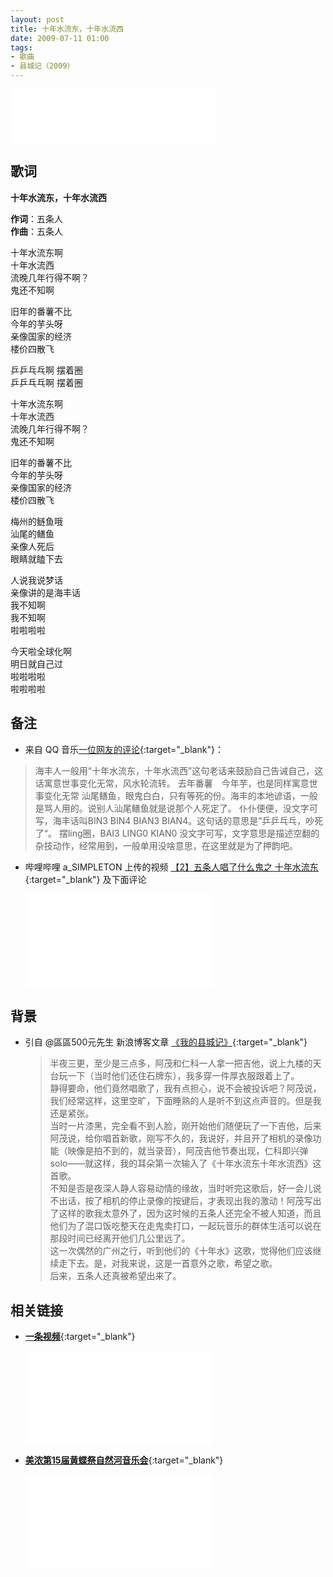 ```yaml
---
layout: post
title: 十年水流东，十年水流西
date: 2009-07-11 01:00
tags: 
- 歌曲
- 县城记（2009）
---
```

<iframe frameborder="no" border="0" marginwidth="0" marginheight="0" width=330 height=86 src="//music.163.com/outchain/player?type=2&id=28587843&auto=1&height=66"></iframe>

## 歌词

 **十年水流东，十年水流西**

**作词**：五条人  
**作曲**：五条人  

十年水流东啊  
十年水流西  
流晚几年行得不啊？  
鬼还不知啊

旧年的番薯不比  
今年的芋头呀  
亲像国家的经济  
楼价四散飞

乒乒乓乓啊 摆着圈  
乒乒乓乓啊 摆着圈

十年水流东啊  
十年水流西  
流晚几年行得不啊？  
鬼还不知啊

旧年的番薯不比  
今年的芋头呀  
亲像国家的经济  
楼价四散飞

梅州的鲢鱼哦  
汕尾的鳝鱼  
亲像人死后  
眼睛就瞌下去

人说我说梦话  
亲像讲的是海丰话  
我不知啊  
我不知啊  
啦啦啦啦

今天啦全球化啊  
明日就自己过  
啦啦啦啦  
啦啦啦啦

## 备注

* 来自 QQ 音乐[一位网友的评论](https://y.qq.com/n/yqq/song/000Rseye0Aur4A.html){:target="_blank"}：
> 海丰人一般用“十年水流东，十年水流西”这句老话来鼓励自己告诫自己，这话寓意世事变化无常，风水轮流转。 去年番薯　今年芋，也是同样寓意世事变化无常 汕尾鳝鱼，眼鬼白白，只有等死的份。海丰的本地谚语，一般是骂人用的。说别人汕尾鳝鱼就是说那个人死定了。 仆仆便便，没文字可写，海丰话叫BIN3 BIN4 BIAN3 BIAN4。这句话的意思是”乒乒乓乓，吵死了“。 摆ling圈，BAI3 LING0 KIAN0 没文字可写，文字意思是描述空翻的杂技动作，经常用到，一般单用没啥意思，在这里就是为了押韵吧。

* 哔哩哔哩 a_SIMPLETON 上传的视频 [【2】五条人唱了什么鬼之 十年水流东](https://www.bilibili.com/video/BV1fV411U7Lw){:target="_blank"} 及下面评论
  
  <div class="iframe-container"><iframe class="responsive-iframe" src="//player.bilibili.com/player.html?aid=414354511&bvid=BV1fV411U7Lw&cid=225107890&page=1" frameborder="no" allowfullscreen="true"></iframe></div>

## 背景

* 引自 @區區500元先生 新浪博客文章 [《我的县城记》](http://blog.sina.com.cn/s/blog_4b980b3b0100f9r1.html){:target="_blank"}
  
  > 半夜三更，至少是三点多，阿茂和仁科一人拿一把吉他，说上九楼的天台玩一下（当时他们还住石牌东），我多穿一件厚衣服跟着上了。  
  > 静得要命，他们竟然唱歌了，我有点担心，说不会被投诉吧？阿茂说，我们经常这样，这里空旷，下面睡熟的人是听不到这点声音的。但是我还是紧张。  
  > 当时一片漆黑，完全看不到人脸，刚开始他们随便玩了一下吉他，后来阿茂说，给你唱首新歌，刚写不久的，我说好，并且开了相机的录像功能（映像是拍不到的，就当录音），阿茂吉他节奏出现，仁科即兴弹solo——就这样，我的耳朵第一次输入了《十年水流东十年水流西》这首歌。  
  > 不知是否是夜深人静人容易动情的缘故，当时听完这歌后，好一会儿说不出话，按了相机的停止录像的按键后，才表现出我的激动！阿茂写出了这样的歌我太意外了，因为这时候的五条人还完全不被人知道，而且他们为了混口饭吃整天在走鬼卖打口，一起玩音乐的群体生活可以说在那段时间已经离开他们几公里远了。  
  > 这一次偶然的广州之行，听到他们的《十年水》这歌，觉得他们应该继续走下去。是，对我来说，这是一首意外之歌，希望之歌。  
  > 后来，五条人还真被希望出来了。

## 相关链接

* [**一条视频**](https://www.bilibili.com/video/BV1Jx41127Kc){:target="_blank"}
  
  <div class="iframe-container"><iframe class="responsive-iframe" src="//player.bilibili.com/player.html?aid=8568698&bvid=BV1Jx41127Kc&cid=14109111&page=1" frameborder="no" allowfullscreen="true"></iframe></div>

* [**美浓第15届黄蝶祭自然河音乐会**](https://www.bilibili.com/video/BV1wK411n7n2){:target="_blank"}
  
  <div class="iframe-container"><iframe class="responsive-iframe" src="//player.bilibili.com/player.html?aid=499031462&bvid=BV1wK411n7n2&cid=217718917&page=1" frameborder="no" allowfullscreen="true"></iframe></div>
